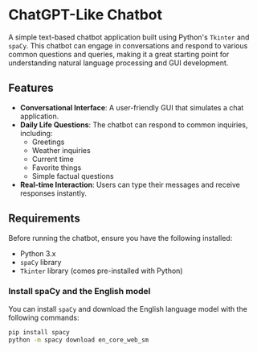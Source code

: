 # ChatGPT-Like Chatbot

A simple text-based chatbot application built using Python's `Tkinter` and `spaCy`. This chatbot can engage in conversations and respond to various common questions and queries, making it a great starting point for understanding natural language processing and GUI development.

## Features

- **Conversational Interface**: A user-friendly GUI that simulates a chat application.
- **Daily Life Questions**: The chatbot can respond to common inquiries, including:
  - Greetings
  - Weather inquiries
  - Current time
  - Favorite things
  - Simple factual questions
- **Real-time Interaction**: Users can type their messages and receive responses instantly.

## Requirements

Before running the chatbot, ensure you have the following installed:

- Python 3.x
- `spaCy` library
- `Tkinter` library (comes pre-installed with Python)

### Install spaCy and the English model

You can install `spaCy` and download the English language model with the following commands:

```bash
pip install spacy
python -m spacy download en_core_web_sm
